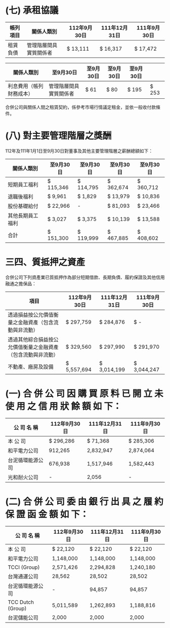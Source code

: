 # (七) 承租協議

|帳列項目|關係人類別|112年9月30日|111年12月31日|111年9月30日|
|---|---|---|---|---|
|租賃負債|管理階層間具實質關係者|$ 13,111|$ 16,317|$ 17,472|

|關係人類別|至9月30日|至9月30日|至9月30日|至9月30日| |
|---|---|---|---|---|---|
|利息費用（帳列財務成本）|管理階層間具實質關係者|$ 61|$ 80|$ 195|$ 253|

合併公司與關係人間之租賃契約，係參考市場行情議定租金，並依一般收付款條件。

# (八) 對主要管理階層之獎酬

112年及111年1月1日至9月30日對董事及其他主要管理階層之薪酬總額如下：

|關係人類別|至9月30日|至9月30日|至9月30日|至9月30日|
|---|---|---|---|---|
|短期員工福利|$ 115,346|$ 114,795|$ 362,674|$ 360,712|
|退職後福利|$ 9,961|$ 1,829|$ 13,979|$ 10,836|
|股份基礎給付|$ 22,966|-|$ 81,093|$ 23,466|
|其他長期員工福利|$ 3,027|$ 3,375|$ 10,139|$ 13,588|
|合計|$ 151,300|$ 119,999|$ 467,885|$ 408,602|

# 三四、質抵押之資產

合併公司下列資產業已質抵押作為部分短期借款、長期負債、履約保證及其他信用融通之擔保品：

|項目|112年9月30日|111年12月31日|111年9月30日|
|---|---|---|---|
|透過損益按公允價值衡量之金融資產（包含流動與非流動）|$ 297,759|$ 284,876|$ -|
|透過其他綜合損益按公允價值衡量之金融資產（包含流動與非流動）|$ 329,560|$ 297,990|$ 291,970|
|不動產、廠房及設備|$ 5,557,694|$ 3,014,199|$ 3,044,247|# 三 五 、 重 大 或 有 負 債 及 未 認 列 之 合 約 承 諾

# (一) 合 併 公 司 因 購 買 原 料 已 開 立 未 使 用 之 信 用 狀 餘 額 如 下：

|公 司 名 稱|112年9月30日|111年12月31日|111年9月30日|
|---|---|---|---|
|本 公 司|$ 296,286|$ 71,368|$ 285,306|
|和平電力公司|912,265|2,832,947|2,874,064|
|台泥循環能源公司|676,938|1,517,946|1,582,443|
|光和耐火公司|-|2,056|-|

# (二) 合 併 公 司 委 由 銀 行 出 具 之 履 約 保 證 函 金 額 如 下：

|公 司 名 稱|112年9月30日|111年12月31日|111年9月30日|
|---|---|---|---|
|本 公 司|$ 22,120|$ 22,120|$ 22,120|
|和平電力公司|1,148,000|1,148,000|1,148,000|
|TCCI (Group)|2,571,426|2,294,828|1,240,180|
|台灣通運公司|28,562|28,502|28,502|
|台泥循環能源公司|-|94,857|94,857|
|TCC Dutch (Group)|5,011,589|1,262,893|1,188,816|
|台泥儲能公司|2,000|2,000|2,000|
